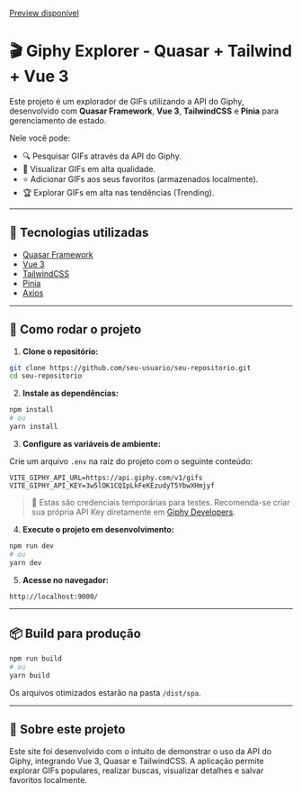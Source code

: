 [Preview disponível](https://sgbr-sistemas-case.onrender.com)

# 🎬 Giphy Explorer - Quasar + Tailwind + Vue 3

Este projeto é um explorador de GIFs utilizando a API do Giphy, desenvolvido com **Quasar Framework**, **Vue 3**, **TailwindCSS** e **Pinia** para gerenciamento de estado.

Nele você pode:

- 🔍 Pesquisar GIFs através da API do Giphy.
- 🚀 Visualizar GIFs em alta qualidade.
- ⭐ Adicionar GIFs aos seus favoritos (armazenados localmente).
- 🏆 Explorar GIFs em alta nas tendências (Trending).

---

## 🚀 Tecnologias utilizadas

- [Quasar Framework](https://quasar.dev/)
- [Vue 3](https://vuejs.org/)
- [TailwindCSS](https://tailwindcss.com/)
- [Pinia](https://pinia.vuejs.org/)
- [Axios](https://axios-http.com/)

---

## 🔧 Como rodar o projeto

1. **Clone o repositório:**

```bash
git clone https://github.com/seu-usuario/seu-repositorio.git
cd seu-repositorio
```

2. **Instale as dependências:**

```bash
npm install
# ou
yarn install
```

3. **Configure as variáveis de ambiente:**

Crie um arquivo `.env` na raiz do projeto com o seguinte conteúdo:

```env
VITE_GIPHY_API_URL=https://api.giphy.com/v1/gifs
VITE_GIPHY_API_KEY=3w5lOK1CQIpLkFeKEzudyT5YbwXHmjyf
```

> 🔑 Estas são credenciais temporárias para testes. Recomenda-se criar sua própria API Key diretamente em [Giphy Developers](https://developers.giphy.com/).

4. **Execute o projeto em desenvolvimento:**

```bash
npm run dev
# ou
yarn dev
```

5. **Acesse no navegador:**

```
http://localhost:9000/
```

---

## 📦 Build para produção

```bash
npm run build
# ou
yarn build
```

Os arquivos otimizados estarão na pasta `/dist/spa`.

---

## 📜 Sobre este projeto

Este site foi desenvolvido com o intuito de demonstrar o uso da API do Giphy, integrando Vue 3, Quasar e TailwindCSS. A aplicação permite explorar GIFs populares, realizar buscas, visualizar detalhes e salvar favoritos localmente.

